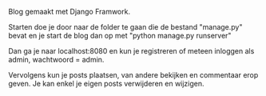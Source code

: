 Blog gemaakt met Django Framwork.

Starten doe je door naar de folder te gaan die de bestand "manage.py" bevat en je start de blog dan op met "python manage.py runserver"

Dan ga je naar localhost:8080 en kun je registreren of meteen inloggen als admin, wachtwoord = admin.

Vervolgens kun je posts plaatsen, van andere bekijken en commentaar erop geven.
Je kan enkel je eigen posts verwijderen en wijzigen.
